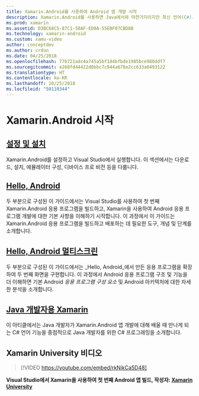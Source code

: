 ```yaml
---
title: Xamarin.Android를 사용하여 Android 앱 개발 시작
description: Xamarin.Android를 사용하면 Java에서와 마찬가지이지만 최신 언어(C#)의 유연성 및 간결함, .NET BCL(기본 클래스 라이브러리)의 기능 및 첫 번째 클래스 IDE(Visual Studio)를 활용한 동일한 UI 컨트롤을 사용하여 Android 응용 프로그램을 만들 수 있습니다. 이 시리즈에서는 Xamarin.Android 개발의 기본 사항을 소개합니다. 설정 및 설치부터 첫 번째 응용 프로그램을 빌드하는 작업까지 설명합니다.
ms.prod: xamarin
ms.assetid: D3BC68C5-87C1-50AF-ED0A-55EBF07CBD8B
ms.technology: xamarin-android
ms.custom: xamu-video
author: conceptdev
ms.author: crdun
ms.date: 04/25/2018
ms.openlocfilehash: 77b721adc4a745a5bf184bfbde1985bce980ddf7
ms.sourcegitcommit: e268fd44422d0bbc7c944a678e2cc633a0493122
ms.translationtype: HT
ms.contentlocale: ko-KR
ms.lasthandoff: 10/25/2018
ms.locfileid: "50110344"
---
```

# <a name="get-started-with-xamarinandroid"></a>Xamarin.Android 시작

## <a name="setup-and-installationandroidget-startedinstallationindexmd"></a>[설정 및 설치](~/android/get-started/installation/index.md)

Xamarin.Android를 설정하고 Visual Studio에서 실행합니다. 이 섹션에서는 다운로드, 설치, 에뮬레이터 구성, 디바이스 프로 비전 등을 다룹니다.

## <a name="hello-androidandroidget-startedhello-androidindexmd"></a>[Hello, Android](~/android/get-started/hello-android/index.md)

두 부분으로 구성된 이 가이드에서는 Visual Studio를 사용하여 첫 번째 Xamarin.Android 응용 프로그램을 빌드하고, Xamarin을 사용하여 Android 응용 프로그램 개발에 대한 기본 사항을 이해하기 시작합니다.
이 과정에서 이 가이드는 Xamarin.Android 응용 프로그램을 빌드하고 배포하는 데 필요한 도구, 개념 및 단계를 소개합니다.

## <a name="hello-android-multiscreenandroidget-startedhello-android-multiscreenindexmd"></a>[Hello, Android 멀티스크린](~/android/get-started/hello-android-multiscreen/index.md)

두 부분으로 구성된 이 가이드에서는 _Hello, Android_에서 만든 응용 프로그램을 확장하여 두 번째 화면을 구현합니다. 이 과정에서 Android 응용 프로그램 구조 및 기능을 더 이해하면 기본 Android *응용 프로그램 구성 요소* 및 Android 아키텍처에 대한 자세한 분석을 소개합니다.

## <a name="xamarin-for-java-developersandroidget-startedjava-developersmd"></a>[Java 개발자용 Xamarin](~/android/get-started/java-developers.md)

이 아티클에서는 Java 개발자가 Xamarin.Android 앱 개발에 대해 배울 때 만나게 되는 C# 언어 기능을 중점적으로 Java 개발자를 위한 C# 프로그래밍을 소개합니다.

## <a name="xamarin-university-video"></a>Xamarin University 비디오

> [!VIDEO https://youtube.com/embed/rkNikCa5D48]

**Visual Studio에서 Xamarin을 사용하여 첫 번째 Android 앱 빌드, 작성자: [Xamarin University](https://university.xamarin.com)**